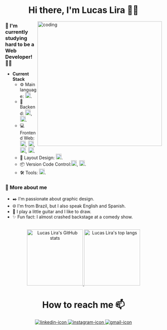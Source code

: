 <div align="center"><h1>Hi there, I'm Lucas Lira 👋🏾</h1></div>

<div display="inline-block">
    <img align="right" width="400" src="https://i.imgur.com/h57X7wZ.png" alt="coding">
</div>

<div>
    <h3>🎯 I'm currently studying hard to be a Web Developer! 👨‍💻</h3>
    <ul>
        <li><strong>Current Stack</strong>
            <ul>
                <li>⚙️ Main language: <img width="18" alt="javascript-icon" src="https://cdn.jsdelivr.net/gh/devicons/devicon/icons/javascript/javascript-plain.svg" />.</li>
                <li>📡 Backend: <img width="18" alt="nodejs-icon" src="https://cdn.jsdelivr.net/gh/devicons/devicon/icons/nodejs/nodejs-original.svg" />, <img width="18" alt="sqlite-icon" src="https://cdn.jsdelivr.net/gh/devicons/devicon/icons/sqlite/sqlite-original.svg" />.</li>
                <li>💻 Frontend Web: <img width="18" alt="react-icon" src="https://cdn.jsdelivr.net/gh/devicons/devicon/icons/react/react-original.svg" />, <img width="18" alt="html-icon" src="https://cdn.jsdelivr.net/gh/devicons/devicon/icons/html5/html5-original.svg" />, <img width="18" alt="css-icon" src="https://cdn.jsdelivr.net/gh/devicons/devicon/icons/css3/css3-original.svg" />, <img width="18" alt="javascript-icon" src="https://cdn.jsdelivr.net/gh/devicons/devicon/icons/javascript/javascript-plain.svg" />.</li>
                <li>🎨 Layout Design: <img width="18" alt="figma-icon" src="https://cdn.jsdelivr.net/gh/devicons/devicon/icons/figma/figma-original.svg" />.</li>
                <li>📦 Version Code Control:<img width="18" alt="git-icon" src="https://cdn.jsdelivr.net/gh/devicons/devicon/icons/git/git-original.svg" />, <img width="18" style="background-color: white" alt="github-icon" src="https://cdn.jsdelivr.net/gh/devicons/devicon/icons/github/github-original.svg" />.</li>
                <li>🛠️ Tools: <img width="18" alt="vscode-icon" src="https://cdn.jsdelivr.net/gh/devicons/devicon/icons/vscode/vscode-original.svg" />.</li>
            </ul>
        </li>
    </ul>
</div>

<div>
    <h3>📝 More about me</h3>
    <ul>
        <li>✒️ I'm passionate about graphic design.</li>
        <li>🌐 I'm from Brazil, but I also speak English and Spanish.</li>
        <li>🎸 I play a little guitar and I like to draw.</li>
        <li>✨ Fun fact: I almost crashed backstage at a comedy show.</li>
    </ul>
</div>

<br>

<div align="center">
    <a href="https://github.com/lucaslirah">
        <img height="180em" src="https://github-readme-stats.vercel.app/api?username=lucaslirah&show=prs_merged,prs_merged_percentage&theme=react&hide=issues&show_icons=true" alt="Lucas Lira's GitHub stats">
    </a>
    <a href="https://github.com/lucaslirah">
        <img height="180em" src="https://github-readme-stats.vercel.app/api/top-langs/?username=lucaslirah&layout=compact&langs_count=10&theme=react" alt="Lucas Lira's top langs">
    </a>
</div>

<div align="center">
    <h1>How to reach me 📫</h1>
    <a href="https://www.linkedin.com/in/lucas-lira-411618119/">
        <img src="https://img.shields.io/badge/LinkedIn-0077B5?style=for-the-badge&logo=linkedin&logoColor=white" alt="linkedin-icon">
    </a>
    <a href="https://instagram.com/lucaslira.ds">
        <img src="https://img.shields.io/badge/Instagram-E4405F?style=for-the-badge&logo=instagram&logoColor=white" alt="instagram-icon">
    </a>
    <a href="mailto: lucasliraone@gmail.com">
        <img src="https://img.shields.io/badge/Gmail-D14836?style=for-the-badge&logo=gmail&logoColor=white" alt="gmail-icon">
    </a>
</div>
